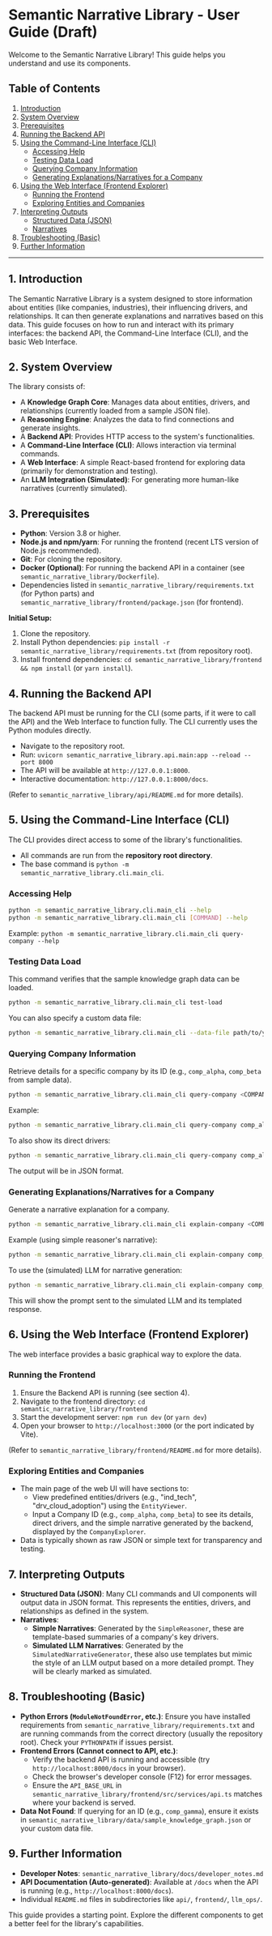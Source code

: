 # Semantic Narrative Library - User Guide (Draft)

Welcome to the Semantic Narrative Library! This guide helps you understand and use its components.

## Table of Contents

1.  [Introduction](#introduction)
2.  [System Overview](#system-overview)
3.  [Prerequisites](#prerequisites)
4.  [Running the Backend API](#running-the-backend-api)
5.  [Using the Command-Line Interface (CLI)](#using-the-command-line-interface-cli)
    *   [Accessing Help](#accessing-help)
    *   [Testing Data Load](#testing-data-load)
    *   [Querying Company Information](#querying-company-information)
    *   [Generating Explanations/Narratives for a Company](#generating-explanationsnarratives-for-a-company)
6.  [Using the Web Interface (Frontend Explorer)](#using-the-web-interface-frontend-explorer)
    *   [Running the Frontend](#running-the-frontend)
    *   [Exploring Entities and Companies](#exploring-entities-and-companies)
7.  [Interpreting Outputs](#interpreting-outputs)
    *   [Structured Data (JSON)](#structured-data-json)
    *   [Narratives](#narratives)
8.  [Troubleshooting (Basic)](#troubleshooting-basic)
9.  [Further Information](#further-information)

---

## 1. Introduction

The Semantic Narrative Library is a system designed to store information about entities (like companies, industries), their influencing drivers, and relationships. It can then generate explanations and narratives based on this data. This guide focuses on how to run and interact with its primary interfaces: the backend API, the Command-Line Interface (CLI), and the basic Web Interface.

## 2. System Overview

The library consists of:
-   A **Knowledge Graph Core**: Manages data about entities, drivers, and relationships (currently loaded from a sample JSON file).
-   A **Reasoning Engine**: Analyzes the data to find connections and generate insights.
-   A **Backend API**: Provides HTTP access to the system's functionalities.
-   A **Command-Line Interface (CLI)**: Allows interaction via terminal commands.
-   A **Web Interface**: A simple React-based frontend for exploring data (primarily for demonstration and testing).
-   An **LLM Integration (Simulated)**: For generating more human-like narratives (currently simulated).

## 3. Prerequisites

-   **Python**: Version 3.8 or higher.
-   **Node.js and npm/yarn**: For running the frontend (recent LTS version of Node.js recommended).
-   **Git**: For cloning the repository.
-   **Docker (Optional)**: For running the backend API in a container (see `semantic_narrative_library/Dockerfile`).
-   Dependencies listed in `semantic_narrative_library/requirements.txt` (for Python parts) and `semantic_narrative_library/frontend/package.json` (for frontend).

**Initial Setup:**
1.  Clone the repository.
2.  Install Python dependencies: `pip install -r semantic_narrative_library/requirements.txt` (from repository root).
3.  Install frontend dependencies: `cd semantic_narrative_library/frontend && npm install` (or `yarn install`).

## 4. Running the Backend API

The backend API must be running for the CLI (some parts, if it were to call the API) and the Web Interface to function fully. The CLI currently uses the Python modules directly.

-   Navigate to the repository root.
-   Run: `uvicorn semantic_narrative_library.api.main:app --reload --port 8000`
-   The API will be available at `http://127.0.0.1:8000`.
-   Interactive documentation: `http://127.0.0.1:8000/docs`.

(Refer to `semantic_narrative_library/api/README.md` for more details).

## 5. Using the Command-Line Interface (CLI)

The CLI provides direct access to some of the library's functionalities.

-   All commands are run from the **repository root directory**.
-   The base command is `python -m semantic_narrative_library.cli.main_cli`.

### Accessing Help
```bash
python -m semantic_narrative_library.cli.main_cli --help
python -m semantic_narrative_library.cli.main_cli [COMMAND] --help
```
Example: `python -m semantic_narrative_library.cli.main_cli query-company --help`

### Testing Data Load
This command verifies that the sample knowledge graph data can be loaded.
```bash
python -m semantic_narrative_library.cli.main_cli test-load
```
You can also specify a custom data file:
```bash
python -m semantic_narrative_library.cli.main_cli --data-file path/to/your_data.json test-load
```

### Querying Company Information
Retrieve details for a specific company by its ID (e.g., `comp_alpha`, `comp_beta` from sample data).
```bash
python -m semantic_narrative_library.cli.main_cli query-company <COMPANY_ID>
```
Example:
```bash
python -m semantic_narrative_library.cli.main_cli query-company comp_alpha
```
To also show its direct drivers:
```bash
python -m semantic_narrative_library.cli.main_cli query-company comp_alpha --show-drivers
```
The output will be in JSON format.

### Generating Explanations/Narratives for a Company
Generate a narrative explanation for a company.
```bash
python -m semantic_narrative_library.cli.main_cli explain-company <COMPANY_ID>
```
Example (using simple reasoner's narrative):
```bash
python -m semantic_narrative_library.cli.main_cli explain-company comp_alpha
```
To use the (simulated) LLM for narrative generation:
```bash
python -m semantic_narrative_library.cli.main_cli explain-company comp_alpha --use-llm
```
This will show the prompt sent to the simulated LLM and its templated response.

## 6. Using the Web Interface (Frontend Explorer)

The web interface provides a basic graphical way to explore the data.

### Running the Frontend
1.  Ensure the Backend API is running (see section 4).
2.  Navigate to the frontend directory: `cd semantic_narrative_library/frontend`
3.  Start the development server: `npm run dev` (or `yarn dev`)
4.  Open your browser to `http://localhost:3000` (or the port indicated by Vite).

(Refer to `semantic_narrative_library/frontend/README.md` for more details).

### Exploring Entities and Companies
-   The main page of the web UI will have sections to:
    -   View predefined entities/drivers (e.g., "ind_tech", "drv_cloud_adoption") using the `EntityViewer`.
    -   Input a Company ID (e.g., `comp_alpha`, `comp_beta`) to see its details, direct drivers, and the simple narrative generated by the backend, displayed by the `CompanyExplorer`.
-   Data is typically shown as raw JSON or simple text for transparency and testing.

## 7. Interpreting Outputs

-   **Structured Data (JSON)**: Many CLI commands and UI components will output data in JSON format. This represents the entities, drivers, and relationships as defined in the system.
-   **Narratives**:
    -   **Simple Narratives**: Generated by the `SimpleReasoner`, these are template-based summaries of a company's key drivers.
    -   **Simulated LLM Narratives**: Generated by the `SimulatedNarrativeGenerator`, these also use templates but mimic the style of an LLM output based on a more detailed prompt. They will be clearly marked as simulated.

## 8. Troubleshooting (Basic)

-   **Python Errors (`ModuleNotFoundError`, etc.)**: Ensure you have installed requirements from `semantic_narrative_library/requirements.txt` and are running commands from the correct directory (usually the repository root). Check your `PYTHONPATH` if issues persist.
-   **Frontend Errors (Cannot connect to API, etc.)**:
    -   Verify the backend API is running and accessible (try `http://localhost:8000/docs` in your browser).
    -   Check the browser's developer console (F12) for error messages.
    -   Ensure the `API_BASE_URL` in `semantic_narrative_library/frontend/src/services/api.ts` matches where your backend is served.
-   **Data Not Found**: If querying for an ID (e.g., `comp_gamma`), ensure it exists in `semantic_narrative_library/data/sample_knowledge_graph.json` or your custom data file.

## 9. Further Information

-   **Developer Notes**: `semantic_narrative_library/docs/developer_notes.md`
-   **API Documentation (Auto-generated)**: Available at `/docs` when the API is running (e.g., `http://localhost:8000/docs`).
-   Individual `README.md` files in subdirectories like `api/`, `frontend/`, `llm_ops/`.

This guide provides a starting point. Explore the different components to get a better feel for the library's capabilities.
